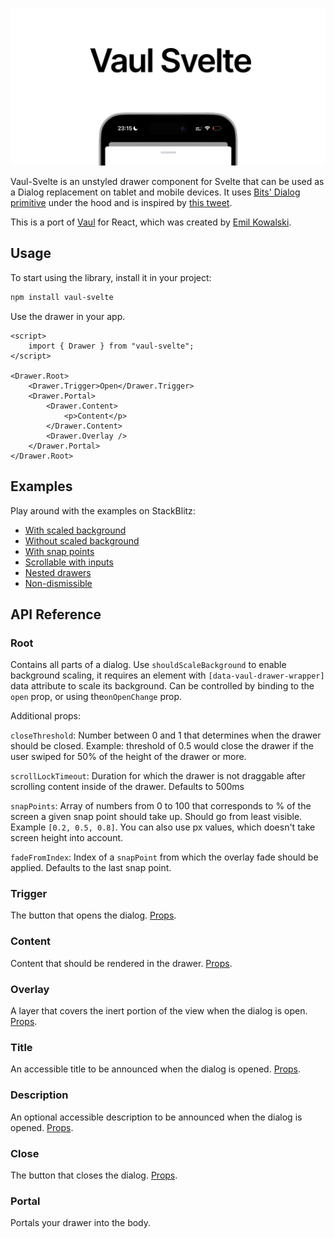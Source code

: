 ![](static/og.jpg)

Vaul-Svelte is an unstyled drawer component for Svelte that can be used as a Dialog replacement on tablet and mobile devices. It uses [Bits' Dialog primitive](https://www.bits-ui.com/docs/components/dialog) under the hood and is inspired by [this tweet](https://twitter.com/devongovett/status/1674470185783402496).

This is a port of [Vaul](https://github.com/emilkowalski/vaul) for React, which was created by [Emil Kowalski](https://twitter.com/emilkowalski_).

## Usage

To start using the library, install it in your project:

```bash
npm install vaul-svelte
```

Use the drawer in your app.

```svelte
<script>
	import { Drawer } from "vaul-svelte";
</script>

<Drawer.Root>
	<Drawer.Trigger>Open</Drawer.Trigger>
	<Drawer.Portal>
		<Drawer.Content>
			<p>Content</p>
		</Drawer.Content>
		<Drawer.Overlay />
	</Drawer.Portal>
</Drawer.Root>
```

## Examples

Play around with the examples on StackBlitz:

- [With scaled background](https://stackblitz.com/edit/vaul-svelte-scaled?file=src%2Froutes%2F%2Bpage.svelte)
- [Without scaled background](https://stackblitz.com/edit/vaul-svelte-without-scale?file=src%2Froutes%2F%2Bpage.svelte)
- [With snap points](https://stackblitz.com/edit/vaul-svelte-snap-points?file=src%2Froutes%2F%2Bpage.svelte)
- [Scrollable with inputs](https://stackblitz.com/edit/vaul-svelte-scrollable-with-inputs?file=src%2Froutes%2F%2Bpage.svelte)
- [Nested drawers](https://stackblitz.com/edit/vaul-svelte-nested-drawers?file=src%2Froutes%2F%2Bpage.svelte)
- [Non-dismissible](https://stackblitz.com/edit/vaul-svelte-non-dismissible?file=src%2Froutes%2F%2Bpage.svelte)

## API Reference

### Root

Contains all parts of a dialog. Use `shouldScaleBackground` to enable background scaling, it requires an element with `[data-vaul-drawer-wrapper]` data attribute to scale its background.
Can be controlled by binding to the `open` prop, or using the`onOpenChange` prop.

Additional props:

`closeThreshold`: Number between 0 and 1 that determines when the drawer should be closed. Example: threshold of 0.5 would close the drawer if the user swiped for 50% of the height of the drawer or more.

`scrollLockTimeout`: Duration for which the drawer is not draggable after scrolling content inside of the drawer. Defaults to 500ms

`snapPoints`: Array of numbers from 0 to 100 that corresponds to % of the screen a given snap point should take up. Should go from least visible. Example `[0.2, 0.5, 0.8]`. You can also use px values, which doesn't take screen height into account.

`fadeFromIndex`: Index of a `snapPoint` from which the overlay fade should be applied. Defaults to the last snap point.

### Trigger

The button that opens the dialog. [Props](https://www.bits-ui.com/docs/components/dialog#trigger).

### Content

Content that should be rendered in the drawer. [Props](https://www.bits-ui.com/docs/components/dialog#content).

### Overlay

A layer that covers the inert portion of the view when the dialog is open. [Props](https://www.bits-ui.com/docs/components/dialog#overlay).

### Title

An accessible title to be announced when the dialog is opened. [Props](https://www.bits-ui.com/docs/components/dialog#title).

### Description

An optional accessible description to be announced when the dialog is opened. [Props](https://www.bits-ui.com/docs/components/dialog#description).

### Close

The button that closes the dialog. [Props](https://www.bits-ui.com/docs/components/dialog#close).

### Portal

Portals your drawer into the body.
